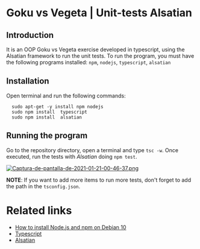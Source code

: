 # Goku vs Vegeta | Unit-tests Alsatian

## Introduction

It is an OOP Goku vs Vegeta exercise developed in typescript, using the Alsatian framework to run the unit tests.
To run the program, you must have the following programs installed: `npm`, `nodejs`, `typescript`, `alsatian`

## Installation

Open terminal and run the following commands:

```
  sudo apt-get -y install npm nodejs
  sudo npm install  typescript
  sudo npm install  alsatian
```
## Running the program 

Go to the repository directory, open a terminal and type `tsc -w`. Once executed, run the tests with *Alsatian* doing `npm test`.

[![Captura-de-pantalla-de-2021-01-21-00-46-37.png](https://i.postimg.cc/3xQ9vN8D/Captura-de-pantalla-de-2021-01-21-00-46-37.png)](https://postimg.cc/ppkDN2n2)



**NOTE**: If you want to add more items to run more tests, don't forget to add the path in the `tsconfig.json`.





Related links
=============
- [How to install Node.js and npm on Debian 10](https://linuxize.com/post/how-to-install-node-js-on-debian-10/)
- [Typescript](https://www.typescriptlang.org/download)
- [Alsatian](https://github.com/alsatian-test/alsatian)

